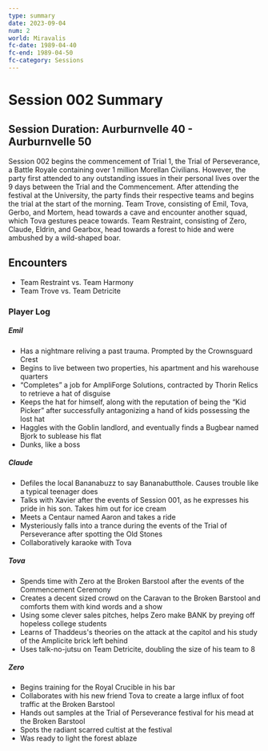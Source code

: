 ```yaml
---
type: summary
date: 2023-09-04
num: 2
world: Miravalis
fc-date: 1989-04-40
fc-end: 1989-04-50
fc-category: Sessions
---
```

# Session 002 Summary
## Session Duration: Aurburnvelle 40 - Aurburnvelle 50
Session 002 begins the commencement of Trial 1, the Trial of Perseverance, a Battle Royale containing over 1 million Morellan Civilians. However, the party first attended to any outstanding issues in their personal lives over the 9 days between the Trial and the Commencement. After attending the festival at the University, the party finds their respective teams and begins the trial at the start of the morning. Team Trove, consisting of Emil, Tova, Gerbo, and Mortem, head towards a cave and encounter another squad, which Tova gestures peace towards. Team Restraint, consisting of Zero, Claude, Eldrin, and Gearbox, head towards a forest to hide and were ambushed by a wild-shaped boar.

## Encounters
- Team Restraint vs. Team Harmony
- Team Trove vs. Team Detricite 

### Player Log
##### Emil
- Has a nightmare reliving a past trauma. Prompted by the Crownsguard Crest
- Begins to live between two properties, his apartment and his warehouse quarters
- “Completes” a job for AmpliForge Solutions, contracted by Thorin Relics to retrieve a hat of disguise
- Keeps the hat for himself, along with the reputation of being the “Kid Picker” after successfully antagonizing a hand of kids possessing the lost hat
- Haggles with the Goblin landlord, and eventually finds a Bugbear named Bjork to sublease his flat
- Dunks, like a boss
##### Claude
- Defiles the local Bananabuzz to say Bananabutthole. Causes trouble like a typical teenager does
- Talks with Xavier after the events of Session 001, as he expresses his pride in his son. Takes him out for ice cream
- Meets a Centaur named Aaron and takes a ride
- Mysteriously falls into a trance during the events of the Trial of Perseverance after spotting the Old Stones
- Collaboratively karaoke with Tova
##### Tova
- Spends time with Zero at the Broken Barstool after the events of the Commencement Ceremony
- Creates a decent sized crowd on the Caravan to the Broken Barstool and comforts them with kind words and a show
- Using some clever sales pitches, helps Zero make BANK by preying off hopeless college students
- Learns of Thaddeus's theories on the attack at the capitol and his study of the Amplicite brick left behind
- Uses talk-no-jutsu on Team Detricite, doubling the size of his team to 8
##### Zero
- Begins training for the Royal Crucible in his bar
- Collaborates with his new friend Tova to create a large influx of foot traffic at the Broken Barstool
- Hands out samples at the Trial of Perseverance festival for his mead at the Broken Barstool
- Spots the radiant scarred cultist at the festival
- Was ready to light the forest ablaze



